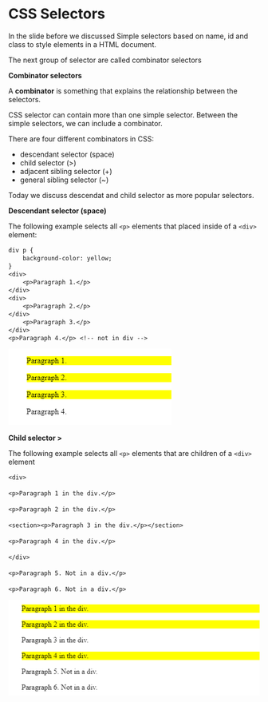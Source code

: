 
  

# CSS Selectors

In the slide before we discussed Simple selectors based on name, id and class to style elements in a HTML document.
  
The next group of selector are called combinator selectors
  

**Combinator selectors**
  

A **combinator** is something that explains the relationship between the selectors.

  

CSS selector can contain more than one simple selector. Between the simple selectors, we can include a combinator.

  

There are four different combinators in CSS:

- descendant selector (space)
- child selector (>)
- adjacent sibling selector (+)
- general sibling selector (~)

Today we discuss descendat and child selector as more popular selectors.

**Descendant selector (space)**
 

The following example selects all `<p>` elements that placed inside of a `<div>` element:

	div p {
		background-color: yellow;
	}
	<div>
		<p>Paragraph 1.</p>
	</div>
	<div>
		<p>Paragraph 2.</p>
	</div>
		<p>Paragraph 3.</p>
	</div>
	<p>Paragraph 4.</p> <!-- not in div -->

![](/assets/css-selector-example1.png)

**Child selector >**

The following example selects all `<p>` elements that are children of a `<div>` element

	<div>

	<p>Paragraph 1 in the div.</p>

	<p>Paragraph 2 in the div.</p>

	<section><p>Paragraph 3 in the div.</p></section>

	<p>Paragraph 4 in the div.</p>

	</div>

	<p>Paragraph 5. Not in a div.</p>

	<p>Paragraph 6. Not in a div.</p>

  
![](/assets/css-selector-example2.png)